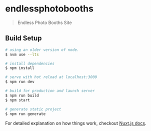 # endlessphotobooths

> Endless Photo Booths Site

## Build Setup


``` bash
# using an older version of node.
$ nvm use --lts

# install dependencies
$ npm install

# serve with hot reload at localhost:3000
$ npm run dev

# build for production and launch server
$ npm run build
$ npm start

# generate static project
$ npm run generate
```

For detailed explanation on how things work, checkout [Nuxt.js docs](https://nuxtjs.org).
